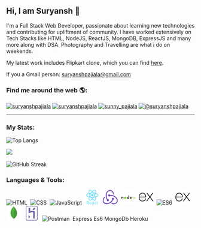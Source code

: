 ### <h2>Hi, I am Suryansh 👋 </h2>

I'm a Full Stack Web Developer, passionate about learning new technologies and contributing for upliftment of community. I have worked extensively on Tech Stacks like HTML, NodeJS, ReactJS, MongoDB, ExpressJS and many more along with DSA. Photography and Travelling are what i do on weekends.


My latest work includes Flipkart clone, which you can find [here](https://github.com/vasukomuravelli/Flipkart_Backend).

If you a Gmail person: suryanshpajiala@gmail.com



<h3>Find me around the web 🌎:</h3>
<a href="https://www.linkedin.com/in/suryansh-pajiala-98a155154/" target="blank"><img align="center" src="https://cdn-icons-png.flaticon.com/512/174/174857.png" alt="suryanshpajiala" height="40" width="40" /></a>
<a href="https://www.facebook.com/suryanshsunny.pajiala/" target="blank"><img align="center" src="https://cdn-icons.flaticon.com/png/512/2504/premium/2504903.png?token=exp=1644403605~hmac=a2bda4ede21b32109f3d30e9675fbb7a" alt="suryanshpajiala" height="40" width="40" /></a>
<a href="https://www.instagram.com/sunny_pajiala/" target="blank"><img align="center" src="https://cdn-icons-png.flaticon.com/512/2111/2111463.png" alt="sunny_pajiala" height="40" width="40" /></a>
<a href="https://medium.com/@suryanshpajiala" target="blank"><img align="center" src="https://cdn-icons.flaticon.com/png/512/2190/premium/2190431.png?token=exp=1644403673~hmac=f8a4f4607cf7901d0195f5cd0d0c1de4" alt="@suryanshpajiala" height="40" width="40" /></a>

-------------------------------------------------


<h3>My Stats:</h3>

![Top Langs](https://github-readme-stats.vercel.app/api/top-langs/?username=Sunny9899&layout=compact)
  
<img height="180em" src="https://github-readme-stats.vercel.app/api?username=Sunny9899&show_icons=true&hide_border=true&&count_private=true&include_all_commits=true" />
    
![GitHub Streak](https://github-readme-streak-stats.herokuapp.com?user=Sunny9899&date_format=j%20M%5B%20Y%5D)



<h3> Languages & Tools:</h3>
<div>
  <img src="https://icongr.am/devicon/html5-original-wordmark.svg?size=128&color=currentColor" title="HTML5" alt="HTML" width="40" height="40"/>&nbsp;  
  <img src="https://icongr.am/devicon/css3-original-wordmark.svg?size=128&color=currentColor"  title="CSS3" alt="CSS" width="40" height="40"/>&nbsp;  
  <img src="https://icongr.am/devicon/javascript-original.svg?size=128&color=currentColor" title="JavaScript" alt="JavaScript" width="40" height="40"/>&nbsp;
  <img src="https://github.com/devicons/devicon/blob/master/icons/react/react-original-wordmark.svg" title="React" alt="React" width="40" height="40"/>&nbsp;
  <img src="https://github.com/devicons/devicon/blob/master/icons/redux/redux-original.svg" title="Redux" alt="Redux " width="40" height="40"/>&nbsp;
  <img src="https://github.com/devicons/devicon/blob/master/icons/nodejs/nodejs-original-wordmark.svg" title="NodeJS" alt="NodeJS" width="40" height="40"/>&nbsp;
  <img src="https://github.com/devicons/devicon/blob/master/icons/express/express-original.svg" title="ExpressJS" alt="ExpressJS" width="40" height="40"/>&nbsp;
  <img src="https://cdn.freebiesupply.com/logos/large/2x/es6-logo-png-transparent.png" title="ES6" alt="ES6" width="40" height="40"/>&nbsp;  
  <img src="https://github.com/devicons/devicon/blob/master/icons/express/express-original.svg" title="ExpressJS" alt="ExpressJS" width="40" height="40"/>&nbsp;  
  <img src="https://github.com/devicons/devicon/blob/master/icons/mongodb/mongodb-original.svg" title="MongoDB" alt="MongoDB" width="40" height="40"/>&nbsp;  
  <img src="https://github.com/devicons/devicon/blob/master/icons/heroku/heroku-original.svg" title="Heroku" alt="Heroku" width="40" height="40"/>&nbsp;  
  <img src="https://www.pinpng.com/pngs/m/538-5385393_how-to-install-postman-native-app-in-linux.png" title="Postman" alt="Postman" width="40" height="40"/>&nbsp;    
  Express
  Es6 
  MongoDb 
  Heroku 
  
</div>


